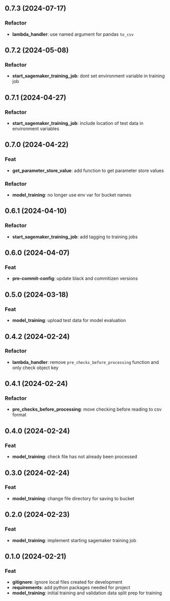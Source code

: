 ## 0.7.3 (2024-07-17)

### Refactor

- **lambda_handler**: use named argument for pandas `to_csv`

## 0.7.2 (2024-05-08)

### Refactor

- **start_sagemaker_training_job**: dont set environment variable in training job

## 0.7.1 (2024-04-27)

### Refactor

- **start_sagemaker_training_job**: include location of test data in environment variables

## 0.7.0 (2024-04-22)

### Feat

- **get_parameter_store_value**: add function to get parameter store values

### Refactor

- **model_training**: no longer use env var for bucket names

## 0.6.1 (2024-04-10)

### Refactor

- **start_sagemaker_training_job**: add tagging to training jobs

## 0.6.0 (2024-04-07)

### Feat

- **pre-commit-config**: update black and commitizen versions

## 0.5.0 (2024-03-18)

### Feat

- **model_training**: upload test data for model evaluation

## 0.4.2 (2024-02-24)

### Refactor

- **lambda_handler**: remove `pre_checks_before_processing` function and only check object key

## 0.4.1 (2024-02-24)

### Refactor

- **pre_checks_before_processing**: move checking before reading to csv format

## 0.4.0 (2024-02-24)

### Feat

- **model_training**: check file has not already been processed

## 0.3.0 (2024-02-24)

### Feat

- **model_training**: change file directory for saving to bucket

## 0.2.0 (2024-02-23)

### Feat

- **model_training**: implement starting sagemaker training job

## 0.1.0 (2024-02-21)

### Feat

- **gitignore**: ignore local files created for development
- **requirements**: add python packages needed for project
- **model_training**: initial training and validation data split prep for training
